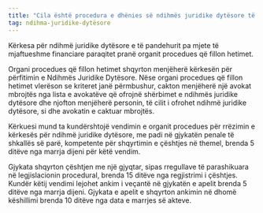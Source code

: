 ```yaml
---
title: "Cila është procedura e dhënies së ndihmës juridike dytësore të pandehurit pa mjete të mjaftueshme financiare?"
tag: ndihma-juridike-dytësore
---
```

Kërkesa për ndihmë juridike dytësore e të pandehurit pa mjete të mjaftueshme financiare paraqitet pranë organit procedues që fillon hetimet.

Organi procedues që fillon hetimet shqyrton menjëherë kërkesën për përfitimin e Ndihmës Juridike Dytësore. Nëse organi procedues që fillon hetimet vlerëson se kriteret janë përmbushur, cakton menjëherë një avokat mbrojtës nga lista e avokatëve që ofrojnë shërbimet e ndihmës juridike dytësore dhe njofton menjëherë personin, të cilit i ofrohet ndihmë juridike dytësore, si dhe avokatin e caktuar mbrojtës.

Kërkuesi mund ta kundërshtojë vendimin e organit procedues për rrëzimin e kërkesës për ndihmë juridike dytësore, me padi në gjykatën penale të shkallës së parë, kompetente për shqyrtimin e çështjes në themel, brenda 5 ditëve nga marrja dijeni për këtë vendim. 

Gjykata shqyrton çështjen me një gjyqtar, sipas rregullave të parashikuara në legjislacionin procedural, brenda 15 ditëve nga regjistrimi i çështjes. Kundër këtij vendimi lejohet ankim i veçantë në gjykatën e apelit brenda 5 ditëve nga marrja dijeni. Gjykata e apelit e shqyrton ankimin në dhomë këshillimi brenda 10 ditëve nga data e marrjes së akteve. 
